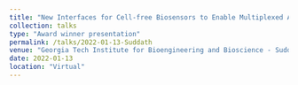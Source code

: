 ```yaml
---
title: "New Interfaces for Cell-free Biosensors to Enable Multiplexed Analyte Detection and Analyte Quantification at the Point of Care"
collection: talks
type: "Award winner presentation"
permalink: /talks/2022-01-13-Suddath
venue: "Georgia Tech Institute for Bioengineering and Bioscience - Suddath Symposium"
date: 2022-01-13
location: "Virtual"
---
```

